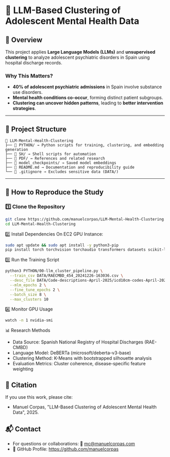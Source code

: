 # 🧠 LLM-Based Clustering of Adolescent Mental Health Data

## 📌 Overview
This project applies **Large Language Models (LLMs)** and **unsupervised clustering** to analyze adolescent psychiatric disorders in Spain using hospital discharge records.

### **Why This Matters?**
- **40% of adolescent psychiatric admissions** in Spain involve substance use disorders.
- **Mental health conditions co-occur**, forming distinct patient subgroups.
- **Clustering can uncover hidden patterns**, leading to **better intervention strategies**.

---

## 📂 Project Structure
```
📁 LLM-Mental-Health-Clustering
├── 📂 PYTHON/ → Python scripts for training, clustering, and embedding generation
├── 📂 SH/ → Shell scripts for automation
├── 📂 PDF/ → References and related research
├── 📂 model_checkpoints/ → Saved model embeddings
├── 📜 README.md → Documentation and reproducibility guide
└── 🛑 .gitignore → Excludes sensitive data (DATA/)
```

---

## 🚀 **How to Reproduce the Study**

### **1️⃣ Clone the Repository**
```bash
git clone https://github.com/manuelcorpas/LLM-Mental-Health-Clustering.git
cd LLM-Mental-Health-Clustering
```
2️⃣ Install Dependencies
On EC2 GPU Instance:
```bash
sudo apt update && sudo apt install -y python3-pip
pip install torch torchvision torchaudio transformers datasets scikit-learn pandas numpy tqdm accelerate
```
3️⃣ Run the Training Script
```bash
python3 PYTHON/00-llm_cluster_pipeline.py \
  --train_csv DATA/RAECMBD_454_20241226-163036.csv \
  --desc_file DATA/Code-descriptions-April-2025/icd10cm-codes-April-2025.txt \
  --mlm_epochs 2 \
  --fine_tune_epochs 2 \
  --batch_size 8 \
  --max_clusters 10
```
4️⃣ Monitor GPU Usage
```bash
watch -n 1 nvidia-smi
```
📊 Research Methods
* Data Source: Spanish National Registry of Hospital Discharges (RAE-CMBD)
* Language Model: DeBERTa (microsoft/deberta-v3-base)
* Clustering Method: K-Means with bootstrapped silhouette analysis
* Evaluation Metrics: Cluster coherence, disease-specific feature weighting

## 📜 Citation
If you use this work, please cite:
* Manuel Corpas, "LLM-Based Clustering of Adolescent Mental Health Data", 2025.
## 📬 Contact
* For questions or collaborations: 📧 mc@manuelcorpas.com
* 🔗 GitHub Profile: https://github.com/manuelcorpas
